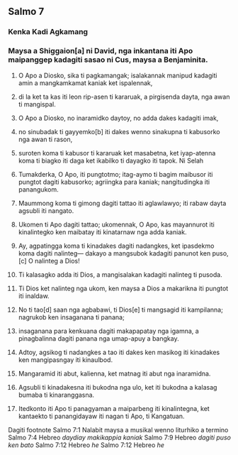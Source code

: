 Salmo 7
-------

### Kenka Kadi Agkamang

### Maysa a Shiggaion[a] ni David, nga inkantana iti Apo maipanggep kadagiti sasao ni Cus, maysa a Benjaminita.

1. O Apo a Diosko, sika ti pagkamangak;
   isalakannak manipud kadagiti amin a mangkamkamat kaniak ket ispalennak,
2. di la ket ta kas iti leon rip-asen ti kararuak, a pirgisenda dayta, nga awan ti mangispal.

3. O Apo a Diosko, no inaramidko daytoy, no adda dakes kadagiti imak,
4. no sinubadak ti gayyemko[b] iti dakes
   wenno sinakupna ti kabusorko nga awan ti rason,
5. suroten koma ti kabusor ti kararuak ket masabetna, ket iyap-atenna koma ti biagko iti daga
   ket ikabilko ti dayagko iti tapok. Ni Selah

6. Tumakderka, O Apo, iti pungtotmo;
   itag-aymo ti bagim maibusor iti pungtot dagiti kabusorko;
   agriingka para kaniak; nangitudingka iti panangukom.
7. Maummong koma ti gimong dagiti tattao iti aglawlawyo;
   iti rabaw dayta agsubli iti nangato.

8. Ukomen ti Apo dagiti tattao;      ukomennak, O Apo, kas mayannurot iti kinalintegko
   ken maibatay iti kinatarnaw nga adda kaniak.
9. Ay, agpatingga koma ti kinadakes dagiti nadangkes, ket ipasdekmo koma dagiti nalinteg—
   dakayo a mangsubok kadagiti panunot ken puso,[c]
   O nalinteg a Dios!
10. Ti kalasagko adda iti Dios, a mangisalakan kadagiti nalinteg ti pusoda.
11. Ti Dios ket nalinteg nga ukom, ken maysa a Dios a makarikna iti pungtot iti inaldaw.

12. No ti tao[d] saan nga agbabawi, ti Dios[e] ti mangsagid iti kampilanna;
    nagrukob ken insaganana ti panana;
13. insaganana para kenkuana dagiti makapapatay nga igamna, a pinagbalinna dagiti panana nga umap-apuy a bangkay.
14. Adtoy, agsikog ti nadangkes a tao iti dakes ken masikog iti kinadakes
    ken mangipasngay iti kinaulbod.
15. Mangaramid iti abut, kalienna, ket matnag iti abut nga inaramidna.
16. Agsubli ti kinadakesna iti bukodna nga ulo, ket iti bukodna a kalasag bumaba ti kinaranggasna.

17. Itedkonto iti Apo ti panagyaman a maiparbeng iti kinalintegna, ket kantaekto ti panangidayaw iti nagan ti Apo, ti Kangatuan.

Dagiti footnote
Salmo 7:1 Nalabit maysa a musikal wenno liturhiko a termino
Salmo 7:4 Hebreo *daydiay makikappia kaniak*
Salmo 7:9 Hebreo *dagiti puso ken bato*
Salmo 7:12 Hebreo *he*
Salmo 7:12 Hebreo *he*